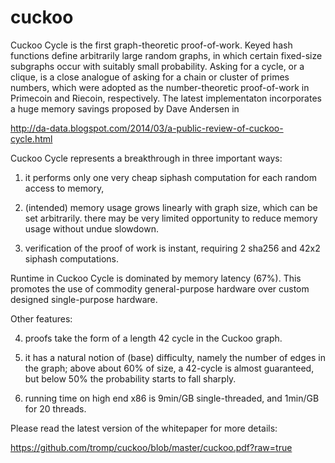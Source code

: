 cuckoo
======

Cuckoo Cycle is the first graph-theoretic proof-of-work.
Keyed hash functions define arbitrarily large random graphs,
in which certain fixed-size subgraphs occur with suitably small probability.
Asking for a cycle, or a clique, is a close analogue of asking for
a chain or cluster of primes numbers, which were adopted as the
number-theoretic proof-of-work in Primecoin and Riecoin, respectively.
The latest implementaton incorporates a huge memory savings proposed by Dave Andersen in

http://da-data.blogspot.com/2014/03/a-public-review-of-cuckoo-cycle.html


Cuckoo Cycle represents a breakthrough in three important ways:

1) it performs only one very cheap siphash computation for each random access to memory,

2) (intended) memory usage grows linearly with graph size, which can be set arbitrarily.
   there may be very limited opportunity to reduce memory usage without undue slowdown.

3) verification of the proof of work is instant, requiring 2 sha256 and 42x2 siphash computations.

Runtime in Cuckoo Cycle is dominated by memory latency (67%). This promotes the use
of commodity general-purpose hardware over custom designed single-purpose hardware.

Other features:

4) proofs take the form of a length 42 cycle in the Cuckoo graph.

5) it has a natural notion of (base) difficulty, namely the number of edges in the graph;
   above about 60% of size, a 42-cycle is almost guaranteed, but below 50% the probability
   starts to fall sharply.

6) running time on high end x86 is 9min/GB single-threaded, and 1min/GB for 20 threads.

Please read the latest version of the whitepaper for more details:

https://github.com/tromp/cuckoo/blob/master/cuckoo.pdf?raw=true
